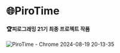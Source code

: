 # 🌐PiroTime

#### 🏆피로그래밍 21기 최종 프로젝트 작품

![PiroTime - Chrome 2024-08-19 20-13-35](https://github.com/user-attachments/assets/d48131a4-27b9-4750-bf4e-23772d2123e2)
